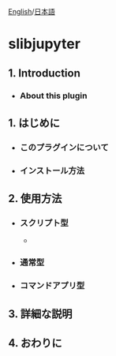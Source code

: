 [English](#eng)/[日本語](#jp)
# slibjupyter
<a name="eng"></a>
  ## 1. Introduction
  * ###  About this plugin

<a name="jp"></a>
  ## 1. はじめに
  * ###  このプラグインについて
  * ###  インストール方法
  ## 2. 使用方法
  * ###  スクリプト型
    - 
  * ###  通常型
  * ###  コマンドアプリ型
  ## 3. 詳細な説明
  ## 4. おわりに
